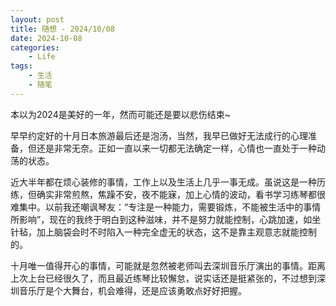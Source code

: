 ```yaml
---
layout: post
title: 随想 - 2024/10/08
date: 2024-10-08
categories:
    - Life
tags:
    - 生活
    - 随笔
---
```


本以为2024是美好的一年，然而可能还是要以悲伤结束~

早早约定好的十月日本旅游最后还是泡汤，当然，我早已做好无法成行的心理准备，但还是非常无奈。正如一直以来一切都无法确定一样，心情也一直处于一种动荡的状态。

近大半年都在烦心装修的事情，工作上以及生活上几乎一事无成。虽说这是一种历练，但确实非常煎熬，焦躁不安，夜不能寐，加上心情的波动，看书学习练琴都很难集中。以前我还嘲讽琴友：“专注是一种能力，需要锻炼，不能被生活中的事情所影响”，现在的我终于明白到这种滋味，并不是努力就能控制，心跳加速，如坐针毡，加上脑袋会时不时陷入一种完全虚无的状态，这不是靠主观意志就能控制的。

十月唯一值得开心的事情，可能就是忽然被老师叫去深圳音乐厅演出的事情。距离上次上台已经很久了，而且最近练琴比较懈怠，说实话还是挺紧张的，不过想到深圳音乐厅是个大舞台，机会难得，还是应该勇敢点好好把握。